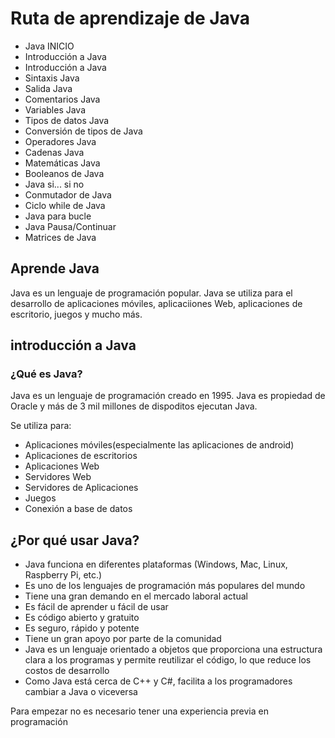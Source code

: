 # Ruta de aprendizaje de Java
- Java INICIO
- Introducción a Java
- Introducción a Java
- Sintaxis Java
- Salida Java
- Comentarios Java
- Variables Java
- Tipos de datos Java
- Conversión de tipos de Java
- Operadores Java
- Cadenas Java
- Matemáticas Java
- Booleanos de Java
- Java si... si no
- Conmutador de Java
- Ciclo while de Java
- Java para bucle
- Java Pausa/Continuar
- Matrices de Java

## Aprende Java 

Java es un lenguaje de programación popular. Java se utiliza para el desarrollo de aplicaciones móviles, aplicaciiones Web, aplicaciones de escritorio, juegos y mucho más.

## introducción a Java

### ¿Qué es Java?

Java es un lenguaje de programación creado en 1995. Java es propiedad de Oracle y más de 3 mil millones de dispoditos ejecutan Java.

Se utiliza para: 
- Aplicaciones móviles(especialmente las aplicaciones de android)
- Aplicaciones de escritorios
- Aplicaciones Web
- Servidores Web
- Servidores de Aplicaciones
- Juegos 
- Conexión a base de datos

## ¿Por qué usar Java?
- Java funciona en diferentes plataformas (Windows, Mac, Linux, Raspberry Pi, etc.)
- Es uno de los lenguajes de programación más populares del mundo
- Tiene una gran demando en el mercado laboral actual
- Es fácil de aprender u fácil de usar
- Es código abierto y gratuito
- Es seguro, rápido y potente
- Tiene un gran apoyo por parte de la comunidad
- Java es un lenguaje orientado a objetos que proporciona una estructura clara a los programas y permite reutilizar el código, lo que reduce los costos de desarrollo
- Como Java está cerca de C++ y C#, facilita a los programadores cambiar a Java o viceversa

Para empezar no es necesario tener una experiencia previa en programación 
